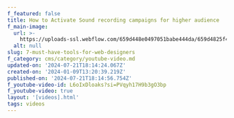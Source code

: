 ```yaml
---
f_featured: false
title: How to Activate Sound recording campaigns for higher audience
f_main-image:
  url: >-
    https://uploads-ssl.webflow.com/659d448e0497051babe444da/659d4825f4bc75d5e0c7efc0_image13.jpeg
  alt: null
slug: 7-must-have-tools-for-web-designers
f_category: cms/category/youtube-video.md
updated-on: '2024-07-21T18:14:24.067Z'
created-on: '2024-01-09T13:20:39.219Z'
published-on: '2024-07-21T18:14:56.754Z'
f_youtube-video-id: L6oIxDloaks?si=PVqyh17H9b3gO3bp
f_youtube-video: true
layout: '[videos].html'
tags: videos
---
```



